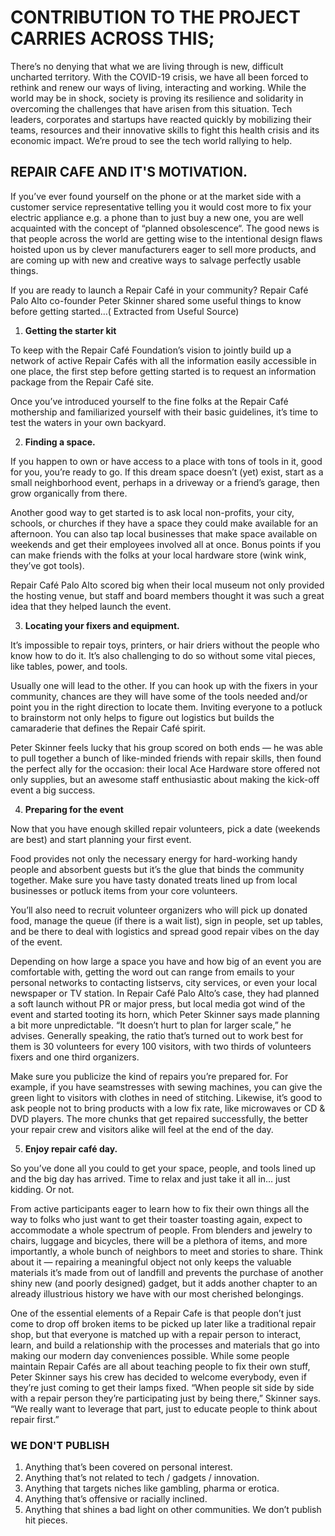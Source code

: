 # CONTRIBUTION TO THE PROJECT CARRIES ACROSS THIS;

There’s no denying that what we are living through is new, difficult uncharted territory. With the COVID-19 crisis, we have all been forced to rethink and renew our ways of living, interacting and working. While the world may be in shock, society is proving its resilience and solidarity in overcoming the challenges that have arisen from this situation. Tech leaders, corporates and startups have reacted quickly by mobilizing their teams, resources and their innovative skills to fight this health crisis and its economic impact. We’re proud to see the tech world rallying to help.

## REPAIR CAFE AND IT'S MOTIVATION.

If you’ve ever found yourself on the phone or at the market side with a customer service representative telling you it would cost more to fix your electric appliance e.g. a phone than to just buy a new one, you are well acquainted with the concept of “planned obsolescence“. The good news is that people across the world are getting wise to the intentional design flaws hoisted upon us by clever manufacturers eager to sell more products, and are coming up with new and creative ways to salvage perfectly usable things.

If you are ready to launch a Repair Café in your community? Repair Café Palo Alto co-founder Peter Skinner shared some useful things to know before getting started…( Extracted from Useful Source)

1. **Getting the starter kit**

To keep with the Repair Café Foundation’s vision to jointly build up a network of active Repair Cafés with all the information easily accessible in one place, the first step before getting started is to request an information package from the Repair Café site.

Once you’ve introduced yourself to the fine folks at the Repair Café mothership and familiarized yourself with their basic guidelines, it’s time to test the waters in your own backyard.

2. **Finding a space.**

If you happen to own or have access to a place with tons of tools in it, good for you, you’re ready to go. If this dream space doesn’t (yet) exist, start as a small neighborhood event, perhaps in a driveway or a friend’s garage, then grow organically from there.

Another good way to get started is to ask local non-profits, your city, schools, or churches if they have a space they could make available for an afternoon. You can also tap local businesses that make space available on weekends and get their employees involved all at once. Bonus points if you can make friends with the folks at your local hardware store (wink wink, they’ve got tools).

Repair Café Palo Alto scored big when their local museum not only provided the hosting venue, but staff and board members thought it was such a great idea that they helped launch the event.

3. **Locating your fixers and equipment.**

It’s impossible to repair toys, printers, or hair driers without the people who know how to do it. It’s also challenging to do so without some vital pieces, like tables, power, and tools.

Usually one will lead to the other. If you can hook up with the fixers in your community, chances are they will have some of the tools needed and/or point you in the right direction to locate them. Inviting everyone to a potluck to brainstorm not only helps to figure out logistics but builds the camaraderie that defines the Repair Café spirit.

Peter Skinner feels lucky that his group scored on both ends — he was able to pull together a bunch of like-minded friends with repair skills, then found the perfect ally for the occasion: their local Ace Hardware store offered not only supplies, but an awesome staff enthusiastic about making the kick-off event a big success.

4. **Preparing for the event**

Now that you have enough skilled repair volunteers, pick a date (weekends are best) and start planning your first event.

Food provides not only the necessary energy for hard-working handy people and absorbent guests but it’s the glue that binds the community together. Make sure you have tasty donated treats lined up from local businesses or potluck items from your core volunteers.

You’ll also need to recruit volunteer organizers who will pick up donated food, manage the queue (if there is a wait list), sign in people, set up tables, and be there to deal with logistics and spread good repair vibes on the day of the event.

Depending on how large a space you have and how big of an event you are comfortable with, getting the word out can range from emails to your personal networks to contacting listservs, city services, or even your local newspaper or TV station. In Repair Café Palo Alto’s case, they had planned a soft launch without PR or major press, but local media got wind of the event and started tooting its horn, which Peter Skinner says made planning a bit more unpredictable. “It doesn’t hurt to plan for larger scale,” he advises. Generally speaking, the ratio that’s turned out to work best for them is 30 volunteers for every 100 visitors, with two thirds of volunteers fixers and one third organizers.

Make sure you publicize the kind of repairs you’re prepared for. For example, if you have seamstresses with sewing machines, you can give the green light to visitors with clothes in need of stitching. Likewise, it’s good to ask people not to bring products with a low fix rate, like microwaves or CD & DVD players. The more chunks that get repaired successfully, the better your repair crew and visitors alike will feel at the end of the day.

5. **Enjoy repair café day.**

So you’ve done all you could to get your space, people, and tools lined up and the big day has arrived. Time to relax and just take it all in… just kidding. Or not.

From active participants eager to learn how to fix their own things all the way to folks who just want to get their toaster toasting again, expect to accommodate a whole spectrum of people. From blenders and jewelry to chairs, luggage and bicycles, there will be a plethora of items, and more importantly, a whole bunch of neighbors to meet and stories to share. Think about it — repairing a meaningful object not only keeps the valuable materials it’s made from out of landfill and prevents the purchase of another shiny new (and poorly designed) gadget, but it adds another chapter to an already illustrious history we have with our most cherished belongings.

One of the essential elements of a Repair Cafe is that people don’t just come to drop off broken items to be picked up later like a traditional repair shop, but that everyone is matched up with a repair person to interact, learn, and build a relationship with the processes and materials that go into making our modern day conveniences possible. While some people maintain Repair Cafés are all about teaching people to fix their own stuff, Peter Skinner says his crew has decided to welcome everybody, even if they’re just coming to get their lamps fixed. “When people sit side by side with a repair person they’re participating just by being there,” Skinner says. “We really want to leverage that part, just to educate people to think about repair first.”

### WE DON'T PUBLISH

1. Anything that’s been covered on personal interest.
2. Anything that’s not related to tech / gadgets / innovation.
3. Anything that targets niches like gambling, pharma or erotica.
4. Anything that’s offensive or racially inclined.
5. Anything that shines a bad light on other communities. We don’t publish hit pieces.
